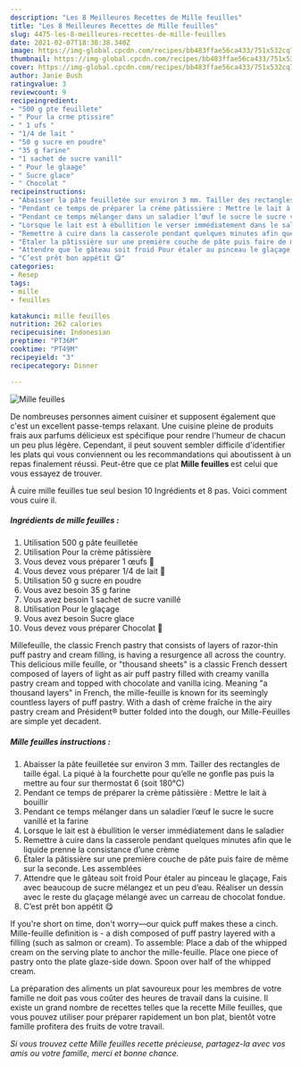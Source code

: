 ```yaml
---
description: "Les 8 Meilleures Recettes de Mille feuilles"
title: "Les 8 Meilleures Recettes de Mille feuilles"
slug: 4475-les-8-meilleures-recettes-de-mille-feuilles
date: 2021-02-07T18:30:38.340Z
image: https://img-global.cpcdn.com/recipes/bb483ffae56ca433/751x532cq70/mille-feuilles-photo-principale-de-la-recette.jpg
thumbnail: https://img-global.cpcdn.com/recipes/bb483ffae56ca433/751x532cq70/mille-feuilles-photo-principale-de-la-recette.jpg
cover: https://img-global.cpcdn.com/recipes/bb483ffae56ca433/751x532cq70/mille-feuilles-photo-principale-de-la-recette.jpg
author: Janie Bush
ratingvalue: 3
reviewcount: 9
recipeingredient:
- "500 g pte feuillete"
- " Pour la crme ptissire"
- " 1 ufs "
- "1/4 de lait "
- "50 g sucre en poudre"
- "35 g farine"
- "1 sachet de sucre vanill"
- " Pour le glaage"
- " Sucre glace"
- " Chocolat "
recipeinstructions:
- "Abaisser la pâte feuilletée sur environ 3 mm. Tailler des rectangles de taille égal. La piqué à la fourchette pour qu’elle ne gonfle pas puis la mettre au four sur thermostat 6 (soit 180°C)"
- "Pendant ce temps de préparer la crème pâtissière : Mettre le lait à bouillir"
- "Pendant ce temps mélanger dans un saladier l’œuf le sucre le sucre vanillé et la farine"
- "Lorsque le lait est à ébullition le verser immédiatement dans le saladier"
- "Remettre à cuire dans la casserole pendant quelques minutes afin que le liquide prenne la consistance d’une crème"
- "Étaler la pâtissière sur une première couche de pâte puis faire de même sur la seconde. Les assemblées"
- "Attendre que le gâteau soit froid Pour étaler au pinceau le glaçage, Fais avec beaucoup de sucre mélangez et un peu d’eau. Réaliser un dessin avec le reste du glaçage mélangé avec un carreau de chocolat fondue."
- "C’est prêt bon appétit 😋"
categories:
- Resep
tags:
- mille
- feuilles

katakunci: mille feuilles 
nutrition: 262 calories
recipecuisine: Indonesian
preptime: "PT36M"
cooktime: "PT49M"
recipeyield: "3"
recipecategory: Dinner

---
```



![Mille feuilles](https://img-global.cpcdn.com/recipes/bb483ffae56ca433/751x532cq70/mille-feuilles-photo-principale-de-la-recette.jpg)

De nombreuses personnes aiment cuisiner et supposent également que c'est un excellent passe-temps relaxant. Une cuisine pleine de produits frais aux parfums délicieux est spécifique pour rendre l'humeur de chacun un peu plus légère. Cependant, il peut souvent sembler difficile d'identifier les plats qui vous conviennent ou les recommandations qui aboutissent à un repas finalement réussi. Peut-être que ce plat <strong> Mille feuilles </strong> est celui que vous essayez de trouver.

<!--inarticleads1-->

À cuire mille feuilles tue seul besion 10 Ingrédients et 8 pas. Voici comment vous cuire il.

##### Ingrédients de mille feuilles :

1. Utilisation 500 g pâte feuilletée
1. Utilisation  Pour la crème pâtissière
1. Vous devez vous préparer  1 œufs 🥚
1. Vous devez vous préparer 1/4 de lait 🥛
1. Utilisation 50 g sucre en poudre
1. Vous avez besoin 35 g farine
1. Vous avez besoin 1 sachet de sucre vanillé
1. Utilisation  Pour le glaçage
1. Vous avez besoin  Sucre glace
1. Vous devez vous préparer  Chocolat 🍫


Millefeuille, the classic French pastry that consists of layers of razor-thin puff pastry and cream filling, is having a resurgence all across the country. This delicious mille feuille, or &#34;thousand sheets&#34; is a classic French dessert composed of layers of light as air puff pastry filled with creamy vanilla pastry cream and topped with chocolate and vanilla icing. Meaning &#34;a thousand layers&#34; in French, the mille-feuille is known for its seemingly countless layers of puff pastry. With a dash of crème fraîche in the airy pastry cream and Président® butter folded into the dough, our Mille-Feuilles are simple yet decadent. 

<!--inarticleads2-->

##### Mille feuilles instructions :

1. Abaisser la pâte feuilletée sur environ 3 mm. Tailler des rectangles de taille égal. La piqué à la fourchette pour qu’elle ne gonfle pas puis la mettre au four sur thermostat 6 (soit 180°C)
1. Pendant ce temps de préparer la crème pâtissière : Mettre le lait à bouillir
1. Pendant ce temps mélanger dans un saladier l’œuf le sucre le sucre vanillé et la farine
1. Lorsque le lait est à ébullition le verser immédiatement dans le saladier
1. Remettre à cuire dans la casserole pendant quelques minutes afin que le liquide prenne la consistance d’une crème
1. Étaler la pâtissière sur une première couche de pâte puis faire de même sur la seconde. Les assemblées
1. Attendre que le gâteau soit froid Pour étaler au pinceau le glaçage, Fais avec beaucoup de sucre mélangez et un peu d’eau. Réaliser un dessin avec le reste du glaçage mélangé avec un carreau de chocolat fondue.
1. C’est prêt bon appétit 😋


If you&#39;re short on time, don&#39;t worry—our quick puff makes these a cinch. Mille-feuille definition is - a dish composed of puff pastry layered with a filling (such as salmon or cream). To assemble: Place a dab of the whipped cream on the serving plate to anchor the mille-feuille. Place one piece of pastry onto the plate glaze-side down. Spoon over half of the whipped cream. 

<!--inarticleads1-->

<p>
La préparation des aliments un plat savoureux pour les membres de votre famille ne doit pas vous coûter des heures de travail dans la cuisine. Il existe un grand nombre de recettes telles que la recette Mille feuilles, que vous pouvez utiliser pour préparer rapidement un bon plat, bientôt votre famille profitera des fruits de votre travail.
</p>

<p>
<i>Si vous trouvez cette Mille feuilles recette précieuse, partagez-la avec vos amis ou votre famille, merci et bonne chance.</i>
</p>
